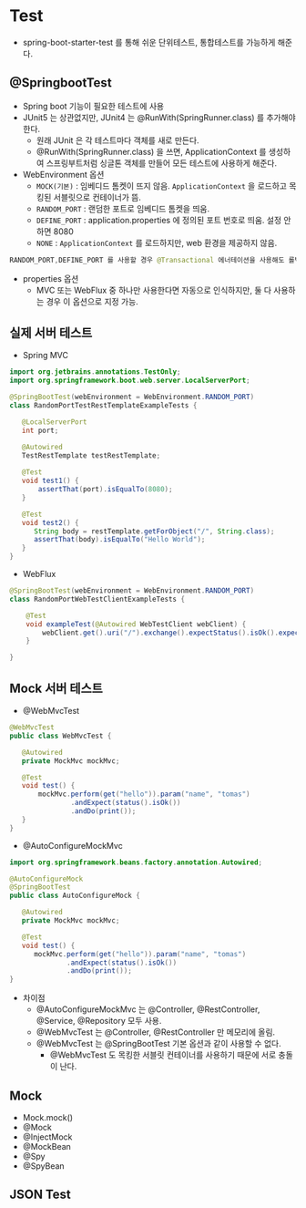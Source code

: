 # Test

- spring-boot-starter-test 를 통해 쉬운 단위테스트, 통합테스트를 가능하게 해준다.

## @SpringbootTest
- Spring boot 기능이 필요한 테스트에 사용
- JUnit5 는 상관없지만, JUnit4 는 @RunWith(SpringRunner.class) 를 추가해야한다.
    - 원래 JUnit 은 각 테스트마다 객체를 새로 만든다.
    - @RunWith(SpringRunner.class) 을 쓰면, ApplicationContext 를 생성하여 스프링부트처럼 싱글톤 객체를 만들어 모든 테스트에 사용하게 해준다.
- WebEnvironment 옵션
    - `MOCK(기본)` : 임베디드 톰켓이 뜨지 않음. `ApplicationContext` 을 로드하고 목킹된 서블릿으로 컨테이너가 뜸.
    - `RANDOM_PORT` : 랜덤한 포트로 임베디드 톰켓을 띄움.
    - `DEFINE_PORT` : application.properties 에 정의된 포트 번호로 띄움. 설정 안하면 8080
    - `NONE` : `ApplicationContext` 를 로드하지만, web 환경을 제공하지 않음.
```java
RANDOM_PORT,DEFINE_PORT 를 사용할 경우 @Transactional 에너테이션을 사용해도 롤백이 되지 않는다.
```
- properties 옵션
    - MVC 또는 WebFlux 중 하나만 사용한다면 자동으로 인식하지만, 둘 다 사용하는 경우 이 옵션으로 지정 가능.

## 실제 서버 테스트
- Spring MVC
```java
import org.jetbrains.annotations.TestOnly;
import org.springframework.boot.web.server.LocalServerPort;

@SpringBootTest(webEnvironment = WebEnvironment.RANDOM_PORT)
class RandomPortTestRestTemplateExampleTests {

   @LocalServerPort
   int port;

   @Autowired 
   TestRestTemplate testRestTemplate;
   
   @Test
   void test1() {
       assertThat(port).isEqualTo(8080);
   }

   @Test
   void test2() {
      String body = restTemplate.getForObject("/", String.class);
      assertThat(body).isEqualTo("Hello World");
   }
}
```

- WebFlux
```java
@SpringBootTest(webEnvironment = WebEnvironment.RANDOM_PORT)
class RandomPortWebTestClientExampleTests {

    @Test
    void exampleTest(@Autowired WebTestClient webClient) {
        webClient.get().uri("/").exchange().expectStatus().isOk().expectBody(String.class).isEqualTo("Hello World");
    }

}
```

## Mock 서버 테스트

- @WebMvcTest

```java
@WebMvcTest
public class WebMvcTest {

   @Autowired
   private MockMvc mockMvc;

   @Test
   void test() {
       mockMvc.perform(get("hello")).param("name", "tomas")
               .andExpect(status().isOk())
               .andDo(print());
   }
}
```

- @AutoConfigureMockMvc

```java
import org.springframework.beans.factory.annotation.Autowired;

@AutoConfigureMock
@SpringBootTest
public class AutoConfigureMock {

   @Autowired
   private MockMvc mockMvc;

   @Test
   void test() {
      mockMvc.perform(get("hello")).param("name", "tomas")
              .andExpect(status().isOk())
              .andDo(print());
}
```

- 차이점
    - @AutoConfigureMockMvc 는 @Controller, @RestController, @Service, @Repository 모두 사용.
    - @WebMvcTest 는 @Controller, @RestController 만 메모리에 올림.
    - @WebMvcTest 는 @SpringBootTest 기본 옵션과 같이 사용할 수 없다.
        - @WebMvcTest 도 목킹한 서블릿 컨테이너를 사용하기 때문에 서로 충돌이 난다.


## Mock
- Mock.mock()
- @Mock
- @InjectMock
- @MockBean
- @Spy
- @SpyBean

## JSON Test